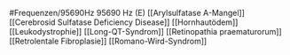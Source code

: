 #Frequenzen/95690Hz
95690 Hz (E)
[[Arylsulfatase A-Mangel]]
[[Cerebrosid Sulfatase Deficiency Disease]]
[[Hornhautödem]]
[[Leukodystrophie]]
[[Long-QT-Syndrom]]
[[Retinopathia praematurorum]]
[[Retrolentale Fibroplasie]]
[[Romano-Wird-Syndrom]]